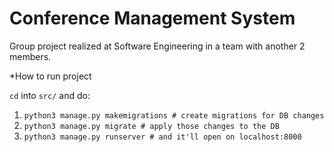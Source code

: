 # Conference Management System

Group project realized at Software Engineering in a team with another 2 members.

*How to run project

`cd` into `src/` and do:

1. `python3 manage.py makemigrations # create migrations for DB changes`
1. `python3 manage.py migrate # apply those changes to the DB`
2. `python3 manage.py runserver # and it'll open on localhost:8000`
